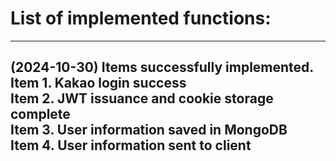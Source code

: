 # List of implemented functions:  
---  
(2024-10-30) Items successfully implemented.
Item 1. Kakao login success  
Item 2. JWT issuance and cookie storage complete  
Item 3. User information saved in MongoDB  
Item 4. User information sent to client  
---  
